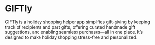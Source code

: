 # GIFTly
GIFTly is a holiday shopping helper app simplifies gift-giving by keeping track of recipients and past gifts, offering curated handmade gift suggestions, and enabling seamless purchases—all in one place. It’s designed to make holiday shopping stress-free and personalized.
